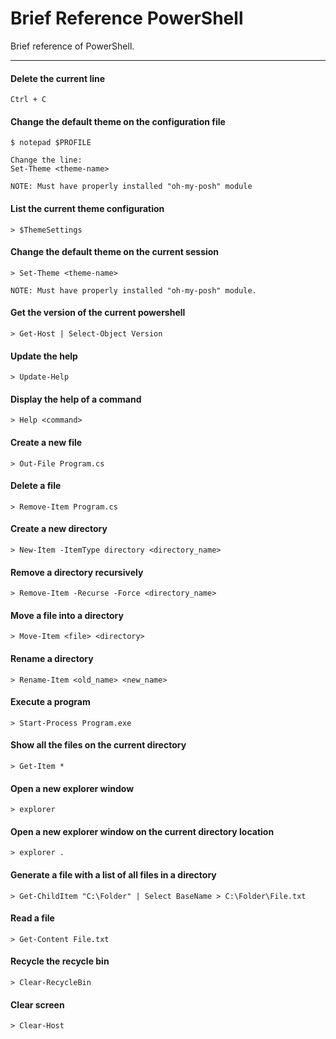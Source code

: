 # Brief Reference PowerShell
Brief reference of PowerShell.

---

#### Delete the current line
```
Ctrl + C
```

#### Change the default theme on the configuration file
```
$ notepad $PROFILE

Change the line:
Set-Theme <theme-name>

NOTE: Must have properly installed "oh-my-posh" module
```

#### List the current theme configuration
```
> $ThemeSettings
```

#### Change the default theme on the current session
```
> Set-Theme <theme-name>

NOTE: Must have properly installed "oh-my-posh" module.
```

#### Get the version of the current powershell
```
> Get-Host | Select-Object Version
```

#### Update the help
```
> Update-Help
```

#### Display the help of a command
```
> Help <command>
```

#### Create a new file
```
> Out-File Program.cs
```

#### Delete a file
```
> Remove-Item Program.cs
```

#### Create a new directory
```
> New-Item -ItemType directory <directory_name>
```

#### Remove a directory recursively
```
> Remove-Item -Recurse -Force <directory_name>
```

#### Move a file into a directory
```
> Move-Item <file> <directory>
```

#### Rename a directory
```
> Rename-Item <old_name> <new_name>
```

#### Execute a program
```
> Start-Process Program.exe
```

#### Show all the files on the current directory
```
> Get-Item *
```

#### Open a new explorer window
```
> explorer
```

#### Open a new explorer window on the current directory location
```
> explorer .
```

#### Generate a file with a list of all files in a directory
```
> Get-ChildItem "C:\Folder" | Select BaseName > C:\Folder\File.txt
```

#### Read a file
```
> Get-Content File.txt
```

#### Recycle the recycle bin
```
> Clear-RecycleBin
```

#### Clear screen
```
> Clear-Host
```

